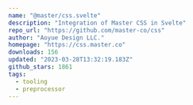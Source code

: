 ```yaml
---
name: "@master/css.svelte"
description: "Integration of Master CSS in Svelte"
repo_url: "https://github.com/master-co/css"
author: "Aoyue Design LLC."
homepage: "https://css.master.co"
downloads: 156
updated: "2023-03-28T13:32:19.183Z"
github_stars: 1861
tags: 
  - tooling
  - preprocessor
---
```

